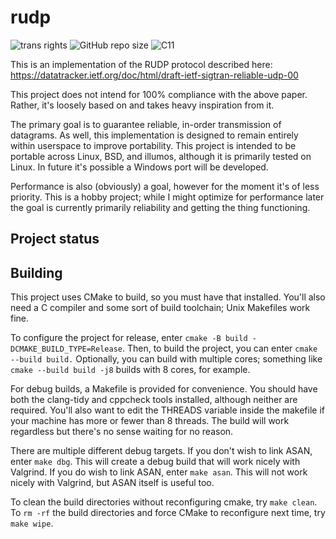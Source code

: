 # rudp

![trans rights](https://pride-badges.pony.workers.dev/static/v1?label=trans%20rights&stripeWidth=6&stripeColors=5BCEFA,F5A9B8,FFFFFF,F5A9B8,5BCEFA)
![GitHub repo size](https://img.shields.io/github/repo-size/chickenspaceprogram/rudp)
![C11](https://img.shields.io/badge/C11-blue)


This is an implementation of the RUDP protocol described here:
<https://datatracker.ietf.org/doc/html/draft-ietf-sigtran-reliable-udp-00>

This project does not intend for 100% compliance with the above paper.
Rather, it's loosely based on and takes heavy inspiration from it.

The primary goal is to guarantee reliable, in-order transmission of datagrams.
As well, this implementation is designed to remain entirely within userspace to
improve portability. This project is intended to be portable across Linux, BSD,
and illumos, although it is primarily tested on Linux. In future it's possible
a Windows port will be developed.

Performance is also (obviously) a goal, however for the moment it's of less
priority. This is a hobby project; while I might optimize for performance later
the goal is currently primarily reliability and getting the thing functioning.

## Project status

## Building

This project uses CMake to build, so you must have that installed.
You'll also need a C compiler and some sort of build toolchain; Unix Makefiles
work fine.

To configure the project for release, enter 
`cmake -B build -DCMAKE_BUILD_TYPE=Release`. Then, to build the project, you
can enter `cmake --build build.` Optionally, you can build with multiple cores;
something like `cmake --build build -j8` builds with 8 cores, for example.

For debug builds, a Makefile is provided for convenience. You should have both
the clang-tidy and cppcheck tools installed, although neither are required.
You'll also want to edit the THREADS variable inside the makefile if your
machine has more or fewer than 8 threads. The build will work regardless but
there's no sense waiting for no reason.

There are multiple different debug targets. If you don't wish to link ASAN,
enter `make dbg`. This will create a debug build that will work nicely with
Valgrind. If you do wish to link ASAN, enter `make asan`. This will not work
nicely with Valgrind, but ASAN itself is useful too.

To clean the build directories without reconfiguring cmake, try `make clean`.
To `rm -rf` the build directories and force CMake to reconfigure next time,
try `make wipe`.
